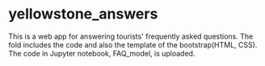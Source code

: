 # yellowstone_answers
This is a web app for answering tourists' frequently asked questions. The fold includes the code and also the template of the bootstrap(HTML, CSS). The code in Jupyter notebook, FAQ_model, is uploaded.

